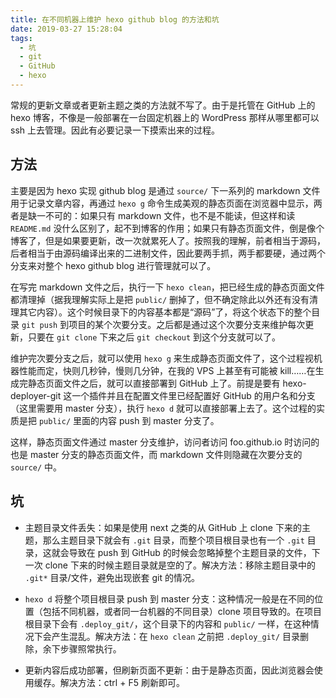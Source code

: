 ```yaml
---
title: 在不同机器上维护 hexo github blog 的方法和坑
date: 2019-03-27 15:28:04
tags:
  - 坑
  - git
  - GitHub
  - hexo
---
```


常规的更新文章或者更新主题之类的方法就不写了。由于是托管在 GitHub 上的 hexo 博客，不像是一般部署在一台固定机器上的 WordPress 那样从哪里都可以 ssh 上去管理。因此有必要记录一下摸索出来的过程。

## 方法

主要是因为 hexo 实现 github blog 是通过 `source/` 下一系列的 markdown 文件用于记录文章内容，再通过 `hexo g` 命令生成美观的静态页面在浏览器中显示，两者是缺一不可的：如果只有 markdown 文件，也不是不能读，但这样和读 `README.md` 没什么区别了，起不到博客的作用；如果只有静态页面文件，倒是像个博客了，但是如果要更新，改一次就累死人了。按照我的理解，前者相当于源码，后者相当于由源码编译出来的二进制文件，因此要两手抓，两手都要硬，通过两个分支来对整个 hexo github blog 进行管理就可以了。

在写完 markdown 文件之后，执行一下 `hexo clean`，把已经生成的静态页面文件都清理掉（据我理解实际上是把 `public/` 删掉了，但不确定除此以外还有没有清理其它内容）。这个时候目录下的内容基本都是“源码”了，将这个状态下的整个目录 `git push` 到项目的某个次要分支。之后都是通过这个次要分支来维护每次更新，只要在 `git clone` 下来之后 `git checkout` 到这个分支就可以了。

维护完次要分支之后，就可以使用 `hexo g` 来生成静态页面文件了，这个过程视机器性能而定，快则几秒钟，慢则几分钟，在我的 VPS 上甚至有可能被 kill……在生成完静态页面文件之后，就可以直接部署到 GitHub 上了。前提是要有 hexo-deployer-git 这一个插件并且在配置文件里已经配置好 GitHub 的用户名和分支（这里需要用 master 分支），执行 `hexo d` 就可以直接部署上去了。这个过程的实质是把 `public/` 里面的内容 push 到 master 分支了。

这样，静态页面文件通过 master 分支维护，访问者访问 foo.github.io 时访问的也是 master 分支的静态页面文件，而 markdown 文件则隐藏在次要分支的 `source/` 中。

## 坑

* 主题目录文件丢失：如果是使用 next 之类的从 GitHub 上 clone 下来的主题，那么主题目录下就会有 `.git` 目录，而整个项目根目录也有一个 `.git` 目录，这就会导致在 push 到 GitHub 的时候会忽略掉整个主题目录的文件，下一次 clone 下来的时候主题目录就是空的了。解决方法：移除主题目录中的 `.git*` 目录/文件，避免出现嵌套 git 的情况。

* `hexo d` 将整个项目根目录 push 到 master 分支：这种情况一般是在不同的位置（包括不同机器，或者同一台机器的不同目录）clone 项目导致的。在项目根目录下会有 `.deploy_git/`，这个目录下的内容和 `public/` 一样，在这种情况下会产生混乱。解决方法：在 `hexo clean` 之前把 `.deploy_git/` 目录删除，余下步骤照常执行。

* 更新内容后成功部署，但刷新页面不更新：由于是静态页面，因此浏览器会使用缓存。解决方法：ctrl + F5 刷新即可。
